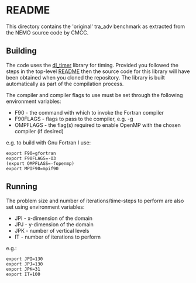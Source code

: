 # README #

This directory contains the 'original' tra_adv benchmark as extracted from
the NEMO source code by CMCC.

## Building ##

The code uses the [dl_timer](https://bitbucket.org/apeg/dl_timer)
library for timing. Provided you followed the steps in the top-level
[README](../../../README.md) then the source code for this library
will have been obtained when you cloned the repository. The library is
built automatically as part of the compilation process.

The compiler and compiler flags to use must be set through the following
environment variables:

* F90      - the command with which to invoke the Fortran compiler
* F90FLAGS - flags to pass to the compiler, e.g. -g
* OMPFLAGS - the flag(s) required to enable OpenMP with the chosen compiler
             (if desired)

e.g. to build with Gnu Fortran I use:

    export F90=gfortran
    export F90FLAGS=-O3
    (export OMPFLAGS=-fopenmp)
    export MPIF90=mpif90

## Running ##

The problem size and number of iterations/time-steps to perform are also
set using environment variables:

* JPI - x-dimension of the domain
* JPJ - y-dimension of the domain
* JPK - number of vertical levels
* IT - number of iterations to perform

e.g.:

    export JPI=130
    export JPJ=130
    export JPK=31
    export IT=100
